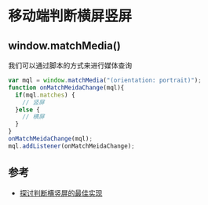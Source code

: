 # 移动端判断横屏竖屏

## window.matchMedia()

我们可以通过脚本的方式来进行媒体查询

```js
var mql = window.matchMedia("(orientation: portrait)");
function onMatchMeidaChange(mql){
  if(mql.matches) {
    // 竖屏
  }else {
    // 横屏
  }
}
onMatchMeidaChange(mql);
mql.addListener(onMatchMeidaChange);
```

## 参考

- [探讨判断横竖屏的最佳实现](https://aotu.io/notes/2017/01/31/detect-orientation/?o2src=juejin&o2layout=compat)
